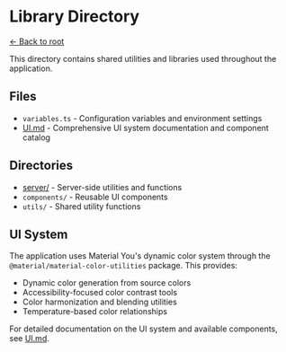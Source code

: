# Library Directory

[← Back to root](../../README.md)

This directory contains shared utilities and libraries used throughout the application.

## Files
- `variables.ts` - Configuration variables and environment settings
- [UI.md](UI.md) - Comprehensive UI system documentation and component catalog

## Directories
- [server/](server/README.md) - Server-side utilities and functions
- `components/` - Reusable UI components
- `utils/` - Shared utility functions

## UI System

The application uses Material You's dynamic color system through the `@material/material-color-utilities` package. This provides:

- Dynamic color generation from source colors
- Accessibility-focused color contrast tools
- Color harmonization and blending utilities
- Temperature-based color relationships

For detailed documentation on the UI system and available components, see [UI.md](UI.md). 